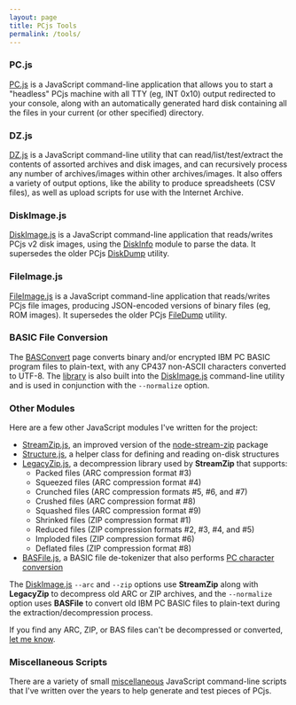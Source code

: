 ```yaml
---
layout: page
title: PCjs Tools
permalink: /tools/
---
```


### PC.js

[PC.js](pc/) is a JavaScript command-line application that allows you to start a "headless" PCjs machine with all TTY (eg, INT 0x10) output redirected to your console, along with an automatically generated hard disk containing all the files in your current (or other specified) directory.

### DZ.js

[DZ.js](dz/) is a JavaScript command-line utility that can read/list/test/extract the contents of assorted archives and disk images, and can recursively process any number of archives/images within other archives/images.  It also offers a variety of output options, like the ability to produce spreadsheets (CSV files), as well as upload scripts for use with the Internet Archive.

### DiskImage.js

[DiskImage.js](diskimage/) is a JavaScript command-line application that reads/writes PCjs v2 disk images, using the [DiskInfo](../machines/pcx86/modules/v3/diskinfo.js) module to parse the data.  It supersedes the older PCjs [DiskDump](old/diskdump/) utility.

### FileImage.js

[FileImage.js](fileimage/) is a JavaScript command-line application that reads/writes PCjs file images, producing JSON-encoded versions of binary files (eg, ROM images).  It supersedes the older PCjs [FileDump](old/filedump/) utility.

### BASIC File Conversion

The [BASConvert](basconvert/) page converts binary and/or encrypted IBM PC BASIC program files to plain-text, with any CP437 non-ASCII characters converted to UTF-8.  The [library](https://github.com/jeffpar/pcjs/tree/master/tools/modules/basfile.js) is also built into the [DiskImage.js](diskimage/) command-line utility and is used in conjunction with the `--normalize` option.

### Other Modules

Here are a few other JavaScript modules I've written for the project:

  - [StreamZip.js](https://github.com/jeffpar/pcjs/tree/master/tools/modules/streamzip.js), an improved version of the [node-stream-zip](https://www.npmjs.com/package/node-stream-zip) package
  - [Structure.js](https://github.com/jeffpar/pcjs/tree/master/tools/modules/structure.js), a helper class for defining and reading on-disk structures
  - [LegacyZip.js](https://github.com/jeffpar/pcjs/tree/master/tools/modules/legacyzip.js), a decompression library used by **StreamZip** that supports:
      - Packed files (ARC compression format #3)
      - Squeezed files (ARC compression format #4)
      - Crunched files (ARC compression formats #5, #6, and #7)
      - Crushed files (ARC compression format #8)
      - Squashed files (ARC compression format #9)
      - Shrinked files (ZIP compression format #1)
      - Reduced files (ZIP compression formats #2, #3, #4, and #5)
      - Imploded files (ZIP compression format #6)
      - Deflated files (ZIP compression format #8)
  - [BASFile.js](https://github.com/jeffpar/pcjs/tree/master/tools/modules/basfile.js), a BASIC file de-tokenizer that also performs [PC character conversion](https://github.com/jeffpar/pcjs/tree/master/machines/pcx86/modules/v2/charset.js)

The [DiskImage.js](diskimage/) `--arc` and `--zip` options use **StreamZip** along with **LegacyZip** to decompress old ARC or ZIP archives, and the `--normalize` option uses **BASFile** to convert old IBM PC BASIC files to plain-text during the extraction/decompression process.

If you find any ARC, ZIP, or BAS files can't be decompressed or converted, [let me know](mailto:Jeff@pcjs.org).

### Miscellaneous Scripts

There are a variety of small [miscellaneous](https://github.com/jeffpar/pcjs/tree/master/tools/misc) JavaScript command-line scripts that I've written over the years to help generate and test pieces of PCjs.

